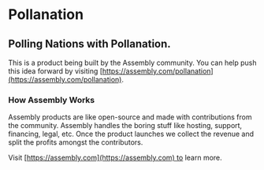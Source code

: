 # Pollanation

## Polling Nations with Pollanation.

This is a product being built by the Assembly community. You can help push this idea forward by visiting [https://assembly.com/pollanation](https://assembly.com/pollanation).

### How Assembly Works

Assembly products are like open-source and made with contributions from the community. Assembly handles the boring stuff like hosting, support, financing, legal, etc. Once the product launches we collect the revenue and split the profits amongst the contributors.

Visit [https://assembly.com](https://assembly.com) to learn more.
